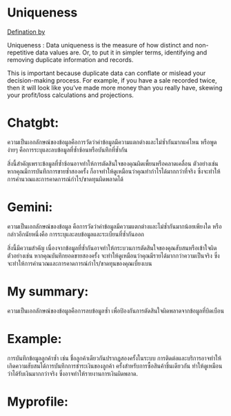 # Uniqueness
[Defination by](https://www.ovaledge.com/blog/data-quality-metrics)


Uniqueness :
Data uniqueness is the measure of how distinct and non-repetitive data values are. Or, to put it in simpler terms, identifying and removing duplicate information and records.

This is important because duplicate data can conflate or mislead your decision-making process. For example, if you have a sale recorded twice, then it will look like you’ve made more money than you really have, skewing your profit/loss calculations and projections.

# Chatgbt:
ความเป็นเอกลักษณ์ของข้อมูลคือการวัดว่าค่าข้อมูลมีความแตกต่างและไม่ซ้ำกันมากแค่ไหน หรือพูดง่ายๆ คือการระบุและลบข้อมูลที่ซ้ำซ้อนหรือบันทึกที่ซ้ำกัน

สิ่งนี้สำคัญเพราะข้อมูลที่ซ้ำซ้อนอาจทำให้การตัดสินใจของคุณผิดเพี้ยนหรือคลาดเคลื่อน ตัวอย่างเช่น หากคุณมีการบันทึกการขายซ้ำสองครั้ง ก็อาจทำให้ดูเหมือนว่าคุณทำกำไรได้มากกว่าที่จริง ซึ่งจะทำให้การคำนวณและการคาดการณ์กำไร/ขาดทุนผิดพลาดได้

# Gemini:
ความเป็นเอกลักษณ์ของข้อมูล คือการวัดว่าค่าข้อมูลมีความแตกต่างและไม่ซ้ำกันมากน้อยเพียงใด หรือกล่าวอีกนัยหนึ่งคือ การระบุและลบข้อมูลและระเบียนที่ซ้ำกันออก

สิ่งนี้มีความสำคัญ เนื่องจากข้อมูลที่ซ้ำกันอาจทำให้กระบวนการตัดสินใจของคุณสับสนหรือเข้าใจผิด ตัวอย่างเช่น หากคุณบันทึกยอดขายสองครั้ง จะทำให้ดูเหมือนว่าคุณมีรายได้มากกว่าความเป็นจริง ซึ่งจะทำให้การคำนวณและการคาดการณ์กำไร/ขาดทุนของคุณเบี่ยงเบน

# My summary:
ความเป็นเอกลักษณ์ของข้อมูลคือการลบข้อมูลซ้ำ เพื่อป้องกันการตัดสินใจผิดพลาดจากข้อมูลที่บิดเบือน

# Example:
การบันทึกข้อมูลลูกค้าซ้ำ เช่น ชื่อลูกค้าเดียวกันปรากฏสองครั้งในระบบ การติดต่อและบริการอาจทำให้เกิดความสับสนได้การบันทึกการชำระเงินของลูกค้า 
ครั้งสำหรับการซื้อสินค้าชิ้นเดียวกัน ทำให้ดูเหมือนว่าได้รับเงินมากกว่าจริง ซึ่งอาจทำให้รายงานการเงินผิดพลาด.

# Myprofile:
